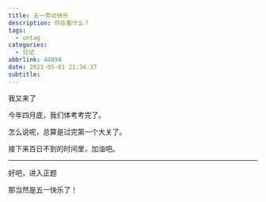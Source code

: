 ```yaml
---
title: 五一劳动快乐
description: 你在看什么？
tags:
  - untag
categories:
  - 日记
abbrlink: 44894
date: 2021-05-01 21:34:37
subtitle:
---
```


我又来了

今年四月底，我们体考考完了。

怎么说呢，总算是过完第一个大关了。

接下来百日不到的时间里，加油吧。

---

好吧，进入正题

那当然是五一快乐了！